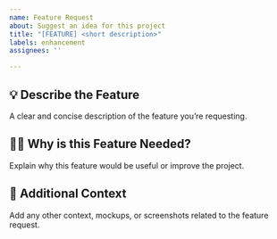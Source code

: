 ```yaml
---
name: Feature Request
about: Suggest an idea for this project
title: "[FEATURE] <short description>"
labels: enhancement
assignees: ''

---
```


## 💡 Describe the Feature
A clear and concise description of the feature you’re requesting.

## 🤷‍♂️ Why is this Feature Needed?
Explain why this feature would be useful or improve the project.

## 🧩 Additional Context
Add any other context, mockups, or screenshots related to the feature request.
